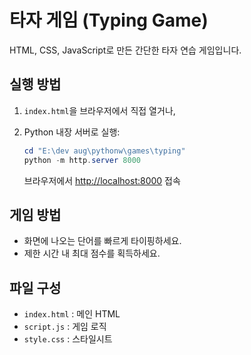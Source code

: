 # 타자 게임 (Typing Game)

HTML, CSS, JavaScript로 만든 간단한 타자 연습 게임입니다.

## 실행 방법

1. `index.html`을 브라우저에서 직접 열거나,
2. Python 내장 서버로 실행:

   ```powershell
   cd "E:\dev aug\pythonw\games\typing"
   python -m http.server 8000
   ```
   브라우저에서 [http://localhost:8000](http://localhost:8000) 접속

## 게임 방법
- 화면에 나오는 단어를 빠르게 타이핑하세요.
- 제한 시간 내 최대 점수를 획득하세요.

## 파일 구성
- `index.html` : 메인 HTML
- `script.js` : 게임 로직
- `style.css` : 스타일시트
